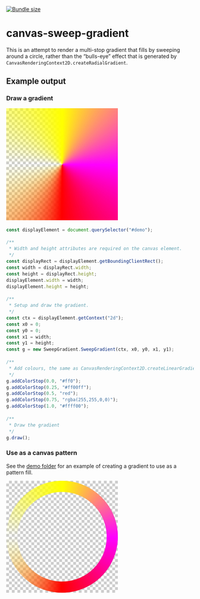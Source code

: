 [![Bundle size](https://img.shields.io/bundlephobia/minzip/canvas-sweep-gradient.svg)](https://bundlephobia.com/result?p=canvas-sweep-gradient)

# canvas-sweep-gradient

This is an attempt to render a multi-stop gradient that fills by sweeping around a circle, rather than the “bulls-eye” effect that is generated by `CanvasRenderingContext2D.createRadialGradient`.

## Example output

### Draw a gradient

<img alt="Sweep fill" src="docs/example.jpg" width="300" height="300" />

```js
const displayElement = document.querySelector("#demo");

/**
 * Width and height attributes are required on the canvas element.
 */
const displayRect = displayElement.getBoundingClientRect();
const width = displayRect.width;
const height = displayRect.height;
displayElement.width = width;
displayElement.height = height;

/**
 * Setup and draw the gradient.
 */
const ctx = displayElement.getContext("2d");
const x0 = 0;
const y0 = 0;
const x1 = width;
const y1 = height;
const g = new SweepGradient.SweepGradient(ctx, x0, y0, x1, y1);

/**
 * Add colours, the same as CanvasRenderingContext2D.createLinearGradient
 */
g.addColorStop(0.0, "#ff0");
g.addColorStop(0.25, "#ff00ff");
g.addColorStop(0.5, "red");
g.addColorStop(0.75, "rgba(255,255,0,0)");
g.addColorStop(1.0, "#ffff00");

/**
 * Draw the gradient
 */
g.draw();
```

### Use as a canvas pattern

See the [demo folder](./demo/) for an example of creating a gradient to use as a pattern fill.

<img alt="Ring with mlti-coloured sweep fill" src="docs/example-as-pattern.jpg" width="300" height="300" />
